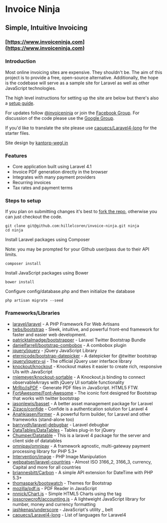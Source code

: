 # Invoice Ninja
## Simple, Intuitive Invoicing

### [https://www.invoiceninja.com](https://www.invoiceninja.com)
### Introduction

Most online invoicing sites are expensive. They shouldn't be. The aim of this project is to provide a free, open-source alternative. Additionally, the hope is the codebase will serve as a sample site for Laravel as well as other JavaScript technologies. 

The high level instructions for setting up the site are below but there's also a [setup guide](http://hillelcoren.com/invoice-ninja/laravel-ubuntu-virtualbox/). 

For updates follow [@invoiceninja](https://twitter.com/invoiceninja) or join the [Facebook Group](https://www.facebook.com/invoiceninja). For discussion of the code please use the [Google Group](https://groups.google.com/d/forum/invoiceninja).

If you'd like to translate the site please use [caouecs/Laravel4-long](https://github.com/caouecs/Laravel4-lang) for the starter files.

Site design by [kantorp-wegl.in](http://kantorp-wegl.in/)


### Features
* Core application built using Laravel 4.1
* Invoice PDF generation directly in the browser
* Integrates with many payment providers
* Recurring invoices
* Tax rates and payment terms

### Steps to setup

If you plan on submitting changes it's best to [fork the repo](https://help.github.com/articles/fork-a-repo), otherwise you can just checkout the code.

    git clone git@github.com:hillelcoren/invoice-ninja.git ninja
    cd ninja

Install Laravel packages using Composer

Note: you may be prompted for your Github user/pass due to their API limits. 

    composer install

Install JavaScript packages using Bower

    bower install

Configure config/database.php and then initialize the database

    php artisan migrate --seed


### Frameworks/Libraries
* [laravel/laravel](https://github.com/laravel/laravel) - A PHP Framework For Web Artisans
* [twbs/bootstrap](https://github.com/twbs/bootstrap) - Sleek, intuitive, and powerful front-end framework for faster and easier web development.
* [patricktalmadge/bootstrapper](https://github.com/patricktalmadge/bootstrapper) - Laravel Twitter Bootstrap Bundle
* [danielfarrell/bootstrap-combobox](https://github.com/danielfarrell/bootstrap-combobox) - A combobox plugin 
* [jquery/jquery](https://github.com/jquery/jquery) - jQuery JavaScript Library
* [eternicode/bootstrap-datepicker](https://github.com/eternicode/bootstrap-datepicker) - A datepicker for @twitter bootstrap
* [jquery/jquery-ui](https://github.com/jquery/jquery-ui) - The official jQuery user interface library
* [knockout/knockout](https://github.com/knockout/knockout) - Knockout makes it easier to create rich, responsive UIs with JavaScript
* [rniemeyer/knockout-sortable](https://github.com/rniemeyer/knockout-sortable) - A Knockout.js binding to connect observableArrays with jQuery UI sortable functionality
* [MrRio/jsPDF](https://github.com/MrRio/jsPDF) - Generate PDF files in JavaScript. HTML5 FTW.
* [FortAwesome/Font-Awesome](https://github.com/FortAwesome/Font-Awesome) - The iconic font designed for Bootstrap that works with twitter bootstrap
* [jasonlewis/basset](https://github.com/jasonlewis/basset) - A better asset management package for Laravel
* [Zizaco/confide](https://github.com/Zizaco/confide) - Confide is a authentication solution for Laravel 4
* [Anahkiasen/former](https://github.com/Anahkiasen/former) - A powerful form builder, for Laravel and other frameworks (stand-alone too)
* [barryvdh/laravel-debugbar](https://github.com/barryvdh/laravel-debugbar) - Laravel debugbar
* [DataTables/DataTables](https://github.com/DataTables/DataTables) - Tables plug-in for jQuery
* [Chumper/Datatable](https://github.com/Chumper/Datatable) - This is a laravel 4 package for the server and client side of datatables
* [omnipay/omnipay](https://github.com/omnipay/omnipay) - A framework agnostic, multi-gateway payment processing library for PHP 5.3+
* [Intervention/image](https://github.com/Intervention/image) - PHP Image Manipulation
* [webpatser/laravel-countries](https://github.com/webpatser/laravel-countries) - Almost ISO 3166_2, 3166_3, currency, Capital and more for all countries
* [briannesbitt/Carbon](https://github.com/briannesbitt/Carbon) - A simple API extension for DateTime with PHP 5.3+
* [thomaspark/bootswatch](https://github.com/thomaspark/bootswatch) - Themes for Bootstrap
* [mozilla/pdf.js](https://github.com/mozilla/pdf.js) - PDF Reader in JavaScript
* [nnnick/Chart.js](https://github.com/nnnick/Chart.js) - Simple HTML5 Charts using the <canvas> tag
* [josscrowcroft/accounting.js](https://github.com/josscrowcroft/accounting.js) - A lightweight JavaScript library for number, money and currency formatting
* [jashkenas/underscore](https://github.com/jashkenas/underscore) - JavaScript's utility _ belt 
* [caouecs/Laravel4-long](https://github.com/caouecs/Laravel4-lang) - List of languages ​​for Laravel4